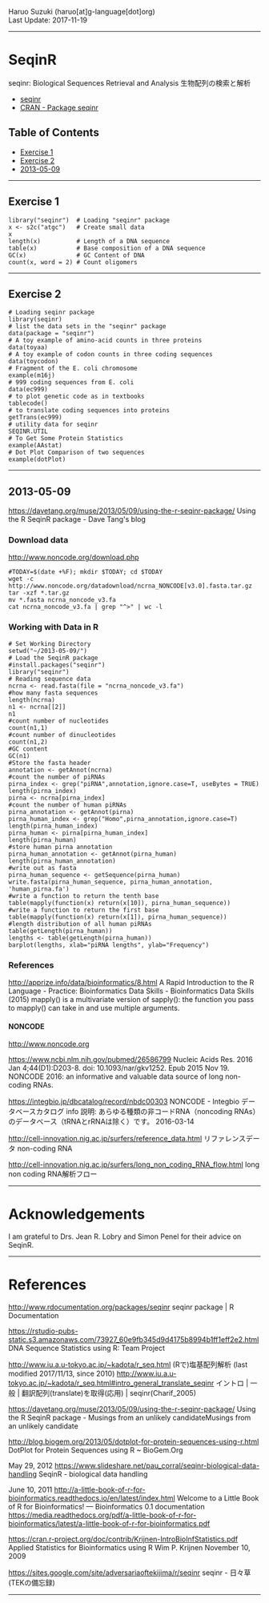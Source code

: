 Haruo Suzuki (haruo[at]g-language[dot]org)  
Last Update: 2017-11-19

----------
# SeqinR
seqinr: Biological Sequences Retrieval and Analysis
生物配列の検索と解析

- [seqinr](http://seqinr.r-forge.r-project.org)
- [CRAN - Package seqinr](https://cran.r-project.org/web/packages/seqinr/index.html)

## Table of Contents
- [Exercise 1](#exercise-1)
- [Exercise 2](#exercise-2)
- [2013-05-09](#2013-05-09)

----------
## Exercise 1

    library("seqinr")  # Loading "seqinr" package
    x <- s2c("atgc")   # Create small data
    x
    length(x)          # Length of a DNA sequence
    table(x)           # Base composition of a DNA sequence
    GC(x)              # GC Content of DNA
    count(x, word = 2) # Count oligomers

----------
## Exercise 2

    # Loading seqinr package
    library(seqinr)
    # list the data sets in the "seqinr" package
    data(package = "seqinr")
    # A toy example of amino-acid counts in three proteins
    data(toyaa)
    # A toy example of codon counts in three coding sequences
    data(toycodon)
    # Fragment of the E. coli chromosome
    example(m16j)
    # 999 coding sequences from E. coli
    data(ec999)
    # to plot genetic code as in textbooks
    tablecode()
    # to translate coding sequences into proteins
    getTrans(ec999)
    # utility data for seqinr
    SEQINR.UTIL
    # To Get Some Protein Statistics
    example(AAstat)
    # Dot Plot Comparison of two sequences
    example(dotPlot)

----------
## 2013-05-09

https://davetang.org/muse/2013/05/09/using-the-r-seqinr-package/
Using the R SeqinR package - Dave Tang's blog

### Download data
http://www.noncode.org/download.php

    #TODAY=$(date +%F); mkdir $TODAY; cd $TODAY
    wget -c http://www.noncode.org/datadownload/ncrna_NONCODE[v3.0].fasta.tar.gz
	tar -xzf *.tar.gz 
	mv *.fasta ncrna_noncode_v3.fa
	cat ncrna_noncode_v3.fa | grep "^>" | wc -l

### Working with Data in R

    # Set Working Directory
    setwd("~/2013-05-09/")
    # Load the SeqinR package
	#install.packages("seqinr")
	library("seqinr")
    # Reading sequence data
	ncrna <- read.fasta(file = "ncrna_noncode_v3.fa")
	#how many fasta sequences
	length(ncrna)
	n1 <- ncrna[[2]]
	n1
	#count number of nucleotides
	count(n1,1)
	#count number of dinucleotides
	count(n1,2)
	#GC content
	GC(n1)
	#Store the fasta header
	annotation <- getAnnot(ncrna)
	#count the number of piRNAs
    pirna_index <- grep("piRNA",annotation,ignore.case=T, useBytes = TRUE)
	length(pirna_index)
	pirna <- ncrna[pirna_index]
 	#count the number of human piRNAs
	pirna_annotation <- getAnnot(pirna)
	pirna_human_index <- grep("Homo",pirna_annotation,ignore.case=T)
	length(pirna_human_index)
	pirna_human <- pirna[pirna_human_index]
	length(pirna_human)
	#store human pirna annotation
	pirna_human_annotation <- getAnnot(pirna_human)
 	length(pirna_human_annotation)
	#write out as fasta
 	pirna_human_sequence <- getSequence(pirna_human)
	write.fasta(pirna_human_sequence, pirna_human_annotation, 'human_pirna.fa')
	#write a function to return the tenth base
    table(mapply(function(x) return(x[10]), pirna_human_sequence))
	#write a function to return the first base
    table(mapply(function(x) return(x[1]), pirna_human_sequence))
	#length distribution of all human piRNAs
	table(getLength(pirna_human))
	lengths <- table(getLength(pirna_human))
	barplot(lengths, xlab="piRNA lengths", ylab="Frequency")

### References

http://apprize.info/data/bioinformatics/8.html
A Rapid Introduction to the R Language - Practice: Bioinformatics Data Skills - Bioinformatics Data Skills (2015)
mapply() is a multivariate version of sapply(): the function you pass to mapply() can take in and use multiple arguments. 

#### NONCODE
http://www.noncode.org

https://www.ncbi.nlm.nih.gov/pubmed/26586799
Nucleic Acids Res. 2016 Jan 4;44(D1):D203-8. doi: 10.1093/nar/gkv1252. Epub 2015 Nov 19.
NONCODE 2016: an informative and valuable data source of long non-coding RNAs.

https://integbio.jp/dbcatalog/record/nbdc00303
NONCODE - Integbio データベースカタログ
info 説明: 	あらゆる種類の非コードRNA（noncoding RNAs）のデータベース（tRNAとrRNAは除く）です。
2016-03-14

http://cell-innovation.nig.ac.jp/surfers/reference_data.html
リファレンスデータ
non-coding RNA

http://cell-innovation.nig.ac.jp/surfers/long_non_coding_RNA_flow.html
long non coding RNA解析フロー

----------
# Acknowledgements

I am grateful to Drs. Jean R. Lobry and Simon Penel for their advice on SeqinR.

----------
# References

http://www.rdocumentation.org/packages/seqinr
seqinr package | R Documentation

https://rstudio-pubs-static.s3.amazonaws.com/73927_60e9fb345d9d4175b8994b1ff1eff2e2.html
DNA Sequence Statistics using R: Team Project

http://www.iu.a.u-tokyo.ac.jp/~kadota/r_seq.html
(Rで)塩基配列解析
(last modified 2017/11/13, since 2010)
http://www.iu.a.u-tokyo.ac.jp/~kadota/r_seq.html#intro_general_translate_seqinr
イントロ | 一般 | 翻訳配列(translate)を取得(応用) | seqinr(Charif_2005)

https://davetang.org/muse/2013/05/09/using-the-r-seqinr-package/
Using the R SeqinR package - Musings from an unlikely candidateMusings from an unlikely candidate

http://blog.biogem.org/2013/05/dotplot-for-protein-sequences-using-r.html
DotPlot for Protein Sequences using R ~ BioGem.Org

May 29, 2012
https://www.slideshare.net/pau_corral/seqinr-biological-data-handling
SeqinR - biological data handling

June 10, 2011
http://a-little-book-of-r-for-bioinformatics.readthedocs.io/en/latest/index.html
Welcome to a Little Book of R for Bioinformatics! — Bioinformatics 0.1 documentation
https://media.readthedocs.org/pdf/a-little-book-of-r-for-bioinformatics/latest/a-little-book-of-r-for-bioinformatics.pdf

https://cran.r-project.org/doc/contrib/Krijnen-IntroBioInfStatistics.pdf
Applied Statistics for Bioinformatics using R
Wim P. Krijnen
November 10, 2009

https://sites.google.com/site/adversariaoftekijima/r/seqinr
seqinr - 日々草(TEKの備忘録)

----------
